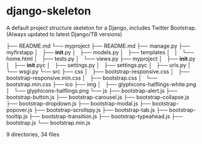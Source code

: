 django-skeleton
===============

A default project structure skeleton for a Django, includes Twitter Bootstrap. (Always updated to latest Django/TB versions)


├── README.md
└── myproject
    ├── README.md
    ├── manage.py
    ├── myfirstapp
    │   ├── __init__.py
    │   ├── models.py
    │   ├── templates
    │   │   └── home.html
    │   ├── tests.py
    │   └── views.py
    ├── myproject
    │   ├── __init__.py
    │   ├── __init__.pyc
    │   ├── settings.py
    │   ├── settings.pyc
    │   ├── urls.py
    │   └── wsgi.py
    └── src
        ├── css
        │   ├── bootstrap-responsive.css
        │   ├── bootstrap-responsive.min.css
        │   ├── bootstrap.css
        │   └── bootstrap.min.css
        ├── ico
        ├── img
        │   ├── glyphicons-halflings-white.png
        │   └── glyphicons-halflings.png
        └── js
            ├── bootstrap-alert.js
            ├── bootstrap-button.js
            ├── bootstrap-carousel.js
            ├── bootstrap-collapse.js
            ├── bootstrap-dropdown.js
            ├── bootstrap-modal.js
            ├── bootstrap-popover.js
            ├── bootstrap-scrollspy.js
            ├── bootstrap-tab.js
            ├── bootstrap-tooltip.js
            ├── bootstrap-transition.js
            ├── bootstrap-typeahead.js
            ├── bootstrap.js
            └── bootstrap.min.js

9 directories, 34 files
